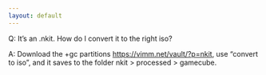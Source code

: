```yaml
---
layout: default
---
```


Q: It’s an .nkit. How do I convert it to the right iso?

A: Download the +gc partitions <https://vimm.net/vault/?p=nkit>, use “convert to iso”, and it saves to the folder nkit > processed > gamecube.

